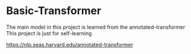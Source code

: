 # Basic-Transformer
The main model in this project is learned from the annotated-transformer
This project is just for self-learning

https://nlp.seas.harvard.edu/annotated-transformer